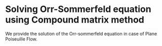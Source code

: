 # Solving Orr-Sommerfeld equation using Compound matrix method

We provide the solution of the Orr-sommerfeld equation in case of Plane Poiseuille Flow.
